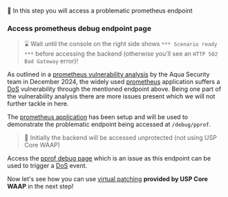 <!--
SPDX-FileCopyrightText: 2025 United Security Providers AG, Switzerland

SPDX-License-Identifier: GPL-3.0-only
-->

&#127919; In this step you will access a problematic prometheus endpoint

### Access prometheus debug endpoint page

> &#8987; Wait until the console on the right side shows `*** Scenario ready ***` before accessing the backend (otherwise you'll see an `HTTP 502 Bad Gateway` error)!

As outlined in a [prometheus vulnerability analysis](https://www.aquasec.com/blog/300000-prometheus-servers-and-exporters-exposed-to-dos-attacks/) by the Aqua Security team in December 2024, the widely used [prometheus](https://github.com/prometheus/prometheus) application suffers a [DoS](https://en.wikipedia.org/wiki/Denial-of-service_attack) vulnerability through the mentioned endpoint above. Being one part of the vulnerability analysis there are more issues present which we will not further tackle in here.

The [prometheus application]({{TRAFFIC_HOST1_9090}}) has been setup and will be used to demonstrate the problematic endpoint being accessed at `/debug/pprof`.

> &#128270; Initially the backend will be accessed unprotected (not using USP Core WAAP)

Access the [pprof debug page]({{TRAFFIC_HOST1_9090}}/debug/pprof) which is an issue as this endpoint can be used to trigger a [DoS](https://en.wikipedia.org/wiki/Denial-of-service_attack) event.

Now let's see how you can use [virtual patching](https://docs.united-security-providers.ch/usp-core-waap/crs-virtual-patch/) **provided by USP Core WAAP** in the next step!
